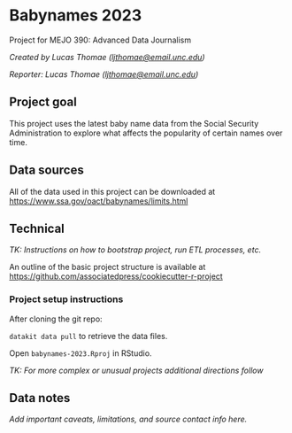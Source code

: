 # Babynames 2023

Project for MEJO 390: Advanced Data Journalism

*Created by Lucas Thomae (<ljthomae@email.unc.edu>)*

*Reporter: Lucas Thomae (<ljthomae@email.unc.edu>)*

## Project goal

This project uses the latest baby name data from the Social Security Administration to explore what affects the popularity of certain names over time.

## Data sources

All of the data used in this project can be downloaded at https://www.ssa.gov/oact/babynames/limits.html

## Technical

*TK: Instructions on how to bootstrap project, run ETL processes, etc.*

An outline of the basic project structure is available at https://github.com/associatedpress/cookiecutter-r-project

### Project setup instructions

After cloning the git repo:

`datakit data pull` to retrieve the data files.

Open `babynames-2023.Rproj` in RStudio.

*TK: For more complex or unusual projects additional directions follow*

## Data notes

*Add important caveats, limitations, and source contact info here.*
